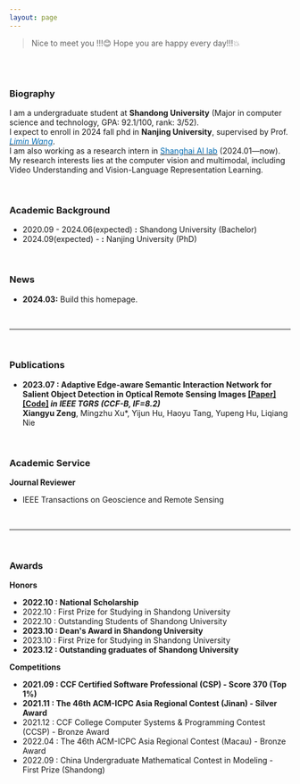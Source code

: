 ```yaml
---
layout: page
---
```


> Nice to meet you !!!😊 Hope you are happy every day!!!💥

<br> <br>

### Biography

I am a undergraduate student at **Shandong University** (Major in computer science and technology, GPA: 92.1/100, rank: 3/52). 
<br>
I expect to enroll in 2024 fall phd  in **Nanjing University**, supervised by Prof. [*<font color="#006ab1">Limin Wang</font>*](https://wanglimin.github.io/). 
<br>
I am also working as a research intern in [<font color="#006ab1">Shanghai AI lab</font>](https://www.shlab.org.cn/) (2024.01—now).
<br>
My research interests lies at the computer vision and multimodal, including Video Understanding and Vision-Language Representation Learning.

<br>

### Academic Background

- 2020.09 - 2024.06(expected) **:** Shandong University (Bachelor)
- 2024.09(expected) - **:** Nanjing University (PhD)

<br>

### News

- **2024.03:** Build this homepage.

<br>

---

<br>

### Publications

- **2023.07 : Adaptive Edge-aware Semantic Interaction Network for Salient Object Detection in Optical Remote Sensing Images [[Paper]](https://ieeexplore.ieee.org/abstract/document/10198281/) [[Code]](https://github.com/xumingzhu989/AESINet-TGRS) *in IEEE TGRS (CCF-B, IF=8.2)*** <br>
**Xiangyu Zeng**, Mingzhu Xu*, Yijun Hu, Haoyu Tang, Yupeng Hu, Liqiang Nie

<br>

### Academic Service

**Journal Reviewer**
- IEEE Transactions on Geoscience and Remote Sensing

<br>

---

<br>

### Awards 

**Honors**
- **2022.10 : National Scholarship**
- 2022.10 : First Prize for Studying in Shandong University
- 2022.10 : Outstanding Students of Shandong University
- **2023.10 : Dean's Award in Shandong University**
- 2023.10 : First Prize for Studying in Shandong University
- **2023.12 : Outstanding graduates of Shandong University**

**Competitions**
- **2021.09 : CCF Certified Software Professional (CSP) - Score 370 (Top 1%)**
- **2021.11 : The 46th ACM-ICPC Asia Regional Contest (Jinan) - Silver Award**
- 2021.12 : CCF College Computer Systems & Programming Contest (CCSP) - Bronze Award
- 2022.04 : The 46th ACM-ICPC Asia Regional Contest (Macau) - Bronze Award
- 2022.09 : China Undergraduate Mathematical Contest in Modeling - First Prize (Shandong)
